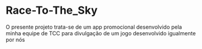 # Race-To-The_Sky
O presente projeto trata-se de um app promocional desenvolvido pela minha equipe de TCC para divulgação de um jogo desenvolvido igualmente por nós
